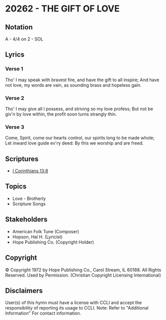 # 20262 - THE GIFT OF LOVE

## Notation

A - 4/4 on 2 - SOL

## Lyrics

### Verse 1

Tho' I may speak with bravest fire, and have the gift to all inspire; And have not love, my words are vain, as sounding brass and hopeless gain.

### Verse 2

Tho' I may give all I possess, and striving so my love profess; But not be giv'n by love within, the profit soon turns strangly thin.

### Verse 3

Come, Spirit, come our hearts control, our spirits long to be made whole; Let inward love guide ev'ry deed: By this we worship and are freed.


## Scriptures

- [I Corinthians 13:8](https://www.biblegateway.com/passage/?search=I%20Corinthians%2013%3A8)

## Topics

- Love - Brotherly
- Scripture Songs

## Stakeholders

- American Folk Tune (Composer)
- Hopson, Hal H. (Lyricist)
- Hope Publishing Co. (Copyright Holder)

## Copyright

© Copyright 1972 by Hope Publishing Co., Carol Stream, IL 60188. All Rights Reserved. Used by Permission.
(Christian Copyright Licensing International)

## Disclaimers

User(s) of this hymn must have a license with CCLI and accept the responsibility of reporting its usage to CCLI.
Note: Refer to "Additional Information" For contact information.


